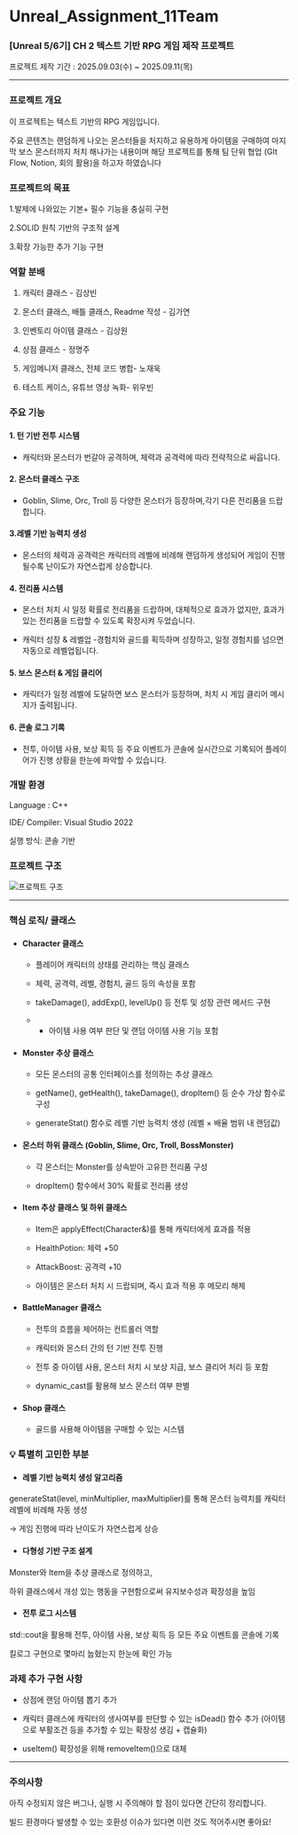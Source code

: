 # Unreal_Assignment_11Team

### [Unreal 5/6기] CH 2 텍스트 기반 RPG 게임 제작 프로젝트

프로젝트 제작 기간 : 2025.09.03(수) ~ 2025.09.11(목)

---

### 프로젝트 개요 

이 프로젝트는 텍스트 기반의 RPG 게임입니다. 

주요 콘텐츠는 랜덤하게 나오는 몬스터들을 처지하고 유용하게 아이템을 구매하여 마지막 보스 몬스터까지 처치 해나가는 내용이며 해당 프로젝트를 통해 팀 단위 협업 (GIt Flow, Notion, 회의 활용)을 하고자 하였습니다

### 프로젝트의 목표 

1.발제에 나와있는 기본+ 필수 기능을 충실히 구현 

2.SOLID 원칙 기반의 구조적 설계 

3.확장 가능한 추가 기능 구현

### 역할 분배

1. 캐릭터 클래스 - 김상빈
   
2. 몬스터 클래스, 배틀 클래스, Readme 작성 - 김가연
   
3. 인벤토리 아이템 클래스 - 김상원
   
5. 상점 클래스 - 정명주
   
6. 게임메니저 클래스, 전체 코드 병합- 노재욱
    
7. 테스트 케이스, 유튜브 영상 녹화- 위우빈

### 주요 기능

#### 1. 턴 기반 전투 시스템 

- 캐릭터와 몬스터가 번갈아 공격하며, 체력과 공격력에 따라 전략적으로 싸웁니다.

#### 2. 몬스터 클래스 구조

- Goblin, Slime, Orc, Troll 등 다양한 몬스터가 등장하며,각기 다른 전리품을 드랍합니다.

#### 3.레벨 기반 능력치 생성
  
- 몬스터의 체력과 공격력은 캐릭터의 레벨에 비례해 랜덤하게 생성되어 게임이 진행될수록 난이도가 자연스럽게 상승합니다.

#### 4. 전리품 시스템

- 몬스터 처치 시 일정 확률로 전리품을 드랍하며, 대체적으로 효과가 없지만, 효과가 있는 전리품을 드랍할 수 있도록 확장시켜 두었습니다.

- 캐릭터 성장 & 레벨업 -경험치와 골드를 획득하며 성장하고, 일정 경험치를 넘으면 자동으로 레벨업됩니다.

#### 5. 보스 몬스터 & 게임 클리어

- 캐릭터가 일정 레벨에 도달하면 보스 몬스터가 등장하며, 처치 시 게임 클리어 메시지가 출력됩니다.

#### 6. 콘솔 로그 기록

- 전투, 아이템 사용, 보상 획득 등 주요 이벤트가 콘솔에 실시간으로 기록되어 플레이어가 진행 상황을 한눈에 파악할 수 있습니다.

### 개발 환경

Language : C++

IDE/ Compiler: Visual Studio 2022 

실행 방식: 콘솔 기반

### 프로젝트 구조 

![프로젝트 구조](https://github.com/NoJaeuk/Unreal_Assignment_11Team/blob/main/%ED%94%84%EB%A1%9C%EC%A0%9D%ED%8A%B8%20%EA%B5%AC%EC%A1%B0.png)

---

### 핵심 로직/ 클래스

 - #### Character 클래스
   
   - 플레이어 캐릭터의 상태를 관리하는 핵심 클래스
     
   - 체력, 공격력, 레벨, 경험치, 골드 등의 속성을 포함
  
    - takeDamage(), addExp(), levelUp() 등 전투 및 성장 관련 메서드 구현
      
    -   - 아이템 사용 여부 판단 및 랜덤 아이템 사용 기능 포함
  
- #### Monster 추상 클래스

  - 모든 몬스터의 공통 인터페이스를 정의하는 추상 클래스
  
  - getName(), getHealth(), takeDamage(), dropItem() 등 순수 가상 함수로 구성
  
  - generateStat() 함수로 레벨 기반 능력치 생성 (레벨 × 배율 범위 내 랜덤값)
  
- #### 몬스터 하위 클래스 (Goblin, Slime, Orc, Troll, BossMonster)

  - 각 몬스터는 Monster를 상속받아 고유한 전리품 구성
  
  - dropItem() 함수에서 30% 확률로 전리품 생성

 - #### Item 추상 클래스 및 하위 클래스

     - Item은 applyEffect(Character&)를 통해 캐릭터에게 효과를 적용
  
    - HealthPotion: 체력 +50
  
    - AttackBoost: 공격력 +10
  
    - 아이템은 몬스터 처치 시 드랍되며, 즉시 효과 적용 후 메모리 해제
  
- #### BattleManager 클래스

  - 전투의 흐름을 제어하는 컨트롤러 역할
  
  - 캐릭터와 몬스터 간의 턴 기반 전투 진행
  
  - 전투 중 아이템 사용, 몬스터 처치 시 보상 지급, 보스 클리어 처리 등 포함
  
  - dynamic_cast를 활용해 보스 몬스터 여부 판별
  
- #### Shop 클래스

  - 골드를 사용해 아이템을 구매할 수 있는 시스템
  
### 💡 특별히 고민한 부분

- #### 레벨 기반 능력치 생성 알고리즘

generateStat(level, minMultiplier, maxMultiplier)를 통해 몬스터 능력치를 캐릭터 레벨에 비례해 자동 생성

→ 게임 진행에 따라 난이도가 자연스럽게 상승

- #### 다형성 기반 구조 설계
  
Monster와 Item을 추상 클래스로 정의하고,

하위 클래스에서 개성 있는 행동을 구현함으로써 유지보수성과 확장성을 높임

- #### 전투 로그 시스템
  
std::cout을 활용해 전투, 아이템 사용, 보상 획득 등 모든 주요 이벤트를 콘솔에 기록

킬로그 구현으로 몇마리 눕혔는지 한눈에 확인 가능

### 과제 추가 구현 사항

- 상점에 랜덤 아이템 뽑기 추가

- 캐릭터 클래스에 캐릭터의 생사여부를 판단할 수 있는 isDead() 함수 추가 (아이템으로 부활조건 등을 추가할 수 있는 확장성 생김 + 캡슐화)

- useItem() 확장성을 위해 removeItem()으로 대체

---

### 주의사항

아직 수정되지 않은 버그나, 실행 시 주의해야 할 점이 있다면 간단히 정리합니다.

빌드 환경마다 발생할 수 있는 호환성 이슈가 있다면 이런 것도 적어주시면 좋아요!
